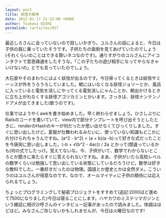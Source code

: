```yaml
---
layout: post
title: 妖怪大戦争
date: 2012-01-17 21:32:00 +0900
author: Tsukasa OISHI
permalink: /articles/957
---
```



最近しろさんに会っていないので寂しいかぎり。ユルさんの話によると、今日は子供の肩に乗っていたそうです。子供たちの面倒を見てあげていたのでしょう(それくらいのことはできる賢いネコなのです)。通りすがりのユルさんにアイコンタクトで意思疎通をしたそうな。「この子たちの遊び相手になってやらなきゃいけないの」とでも言っていたのでしょう。  

大石家やそのまわりにはよく妖怪が出るのです。今日帰ってくるときは妖怪サミーッスが外をうろうろしていました。朝にはいなくなる妖怪ジョリーとか、風呂に入っていると電気を消しにやってくる電気消しにゃんことか、朝出かけるときに立ち上がれなくする妖怪アゴツカミンとかいます。さっきは、妖怪ナンテンノドアメが出てきました(歌うのです)。  

仕事ではようやくawkを書き始めました。早く終わらせましょう。ひさしぶりにRailsのコードを書いていて、view内で部分テンプレートを呼び出そうとしたときに、renderのHashのキーが何だったか思い出せなくてびっくりしました。すぐに思い出したけど。夏服が仕舞われるみたいに、使っていない知識もどこかに片付けられちゃうんですね。(a^2 - b^2) = (a + b)(a -b)って好きな式だったことを今唐突に思い出しました。(-b + √(b^2 - 4ac)) / 2a とかって(間違っているかも)何の式でしたっけ。覚えてないな。今、子供がいて、数学でわからないところとか聞きに来たらすぐに答えられないですね。まあ、子供がいたら高校レベルの数学くらいは勉強して思い出している状態にしているだろうけど。数学は好きな教科でした。一番好きだったのは物理。国語とか歴史とかは全然ダメ。こういうのはユルさんが得意なのです。なので、オールマイティに子供の期待には応えられるでしょう。  

ちょっとプログラミングして秘密プロジェクトをすすめて(追記:2000ほど進めて7500になりました)今日は寝ることにします。ハヤカワのミステリマガジンという雑誌に相沢沙呼さんのインタビュー記事があったので読みました。体調はほどほど。みなさんご存じないかもしれませんが、今日は火曜日なのです!  

